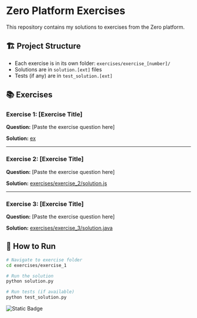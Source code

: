 ﻿# Zero Platform Exercises

This repository contains my solutions to exercises from the Zero platform.

## 🏗️ Project Structure

- Each exercise is in its own folder: `exercises/exercise_[number]/`
- Solutions are in `solution.[ext]` files
- Tests (if any) are in `test_solution.[ext]`

## 📚 Exercises

### Exercise 1: [Exercise Title]
**Question:** [Paste the exercise question here]

**Solution:** [ex](./exercises/exercise_1/solution.py)

---

### Exercise 2: [Exercise Title] 
**Question:** [Paste the exercise question here]

**Solution:** [exercises/exercise_2/solution.js](./exercises/exercise_2/solution.js)

---

### Exercise 3: [Exercise Title]
**Question:** [Paste the exercise question here]

**Solution:** [exercises/exercise_3/solution.java](./exercises/exercise_3/solution.java)

## 🚀 How to Run

```bash
# Navigate to exercise folder
cd exercises/exercise_1

# Run the solution
python solution.py

# Run tests (if available)
python test_solution.py
```

![Static Badge]([https://img.shields.io/badge/:badgeContent](https://img.shields.io/badge/just%20the%20message-8A2BE2))


